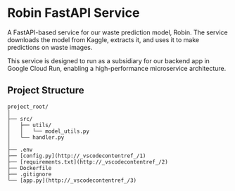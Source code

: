 # Robin FastAPI Service

A FastAPI-based service for our waste prediction model, Robin. The service downloads the model from Kaggle, extracts it, and uses it to make predictions on waste images.

This service is designed to run as a subsidiary for our backend app in Google Cloud Run, enabling a high-performance microservice architecture.

## Project Structure

```plain
project_root/
│
├── src/
│   ├── utils/
│   │   └── model_utils.py
│   └── handler.py
│
├── .env
├── [config.py](http://_vscodecontentref_/1)
├── [requirements.txt](http://_vscodecontentref_/2)
├── Dockerfile
├── .gitignore
└── [app.py](http://_vscodecontentref_/3)
```
